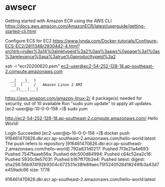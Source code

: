 # awsecr

Getting started with Amazon ECR using the AWS CLI
https://docs.aws.amazon.com/AmazonECR/latest/userguide/getting-started-cli.html


Configure ECS for EC2
https://www.lynda.com/Docker-tutorials/Configure-ECS-EC2/2811348/2930442-4.html?srchtrk=index%3a14%0alinktypeid%3a2%0aq%3aaws%0apage%3a1%0as%3arelevance%0asa%3atrue%0aproducttypeid%3a2



ssh -i "ecr20200620.pem" ec2-user@ec2-54-252-128-18.ap-southeast-2.compute.amazonaws.com

      __|  __|_  )
       _|  (     /   Amazon Linux 2 AMI
      ___|\___|___|

https://aws.amazon.com/amazon-linux-2/
4 package(s) needed for security, out of 10 available
Run "sudo yum update" to apply all updates.
[ec2-user@ip-10-0-0-158 ~]$ sudo yum



http://ec2-54-252-128-18.ap-southeast-2.compute.amazonaws.com/
Hello World!



Login Succeeded
[ec2-user@ip-10-0-0-158 ~]$ docker push 916461470826.dkr.ecr.ap-southeast-2.amazonaws.com/hello-world:latest
The push refers to repository [916461470826.dkr.ecr.ap-southeast-2.amazonaws.com/hello-world]
792a831d0217: Pushed
7f3e21a4e693: Pushed
7547faaeb56a: Pushed
ddc500d84994: Pushed
c64c52ea2c16: Pushed
5930c9e5703f: Pushed
b187ff70b2e4: Pushed
latest: digest: sha256:56b974f92b9304c672531e38fe89aec75f5240528418249fb3a43d7e459adc66 size: 1778


916461470826.dkr.ecr.ap-southeast-2.amazonaws.com/hello-world:latest
